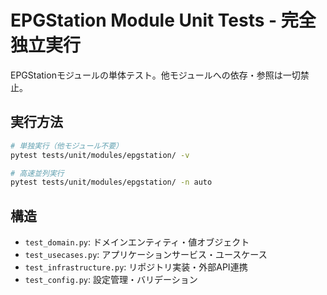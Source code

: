 # EPGStation Module Unit Tests - 完全独立実行

EPGStationモジュールの単体テスト。他モジュールへの依存・参照は一切禁止。

## 実行方法

```bash
# 単独実行（他モジュール不要）
pytest tests/unit/modules/epgstation/ -v

# 高速並列実行
pytest tests/unit/modules/epgstation/ -n auto
```

## 構造

- `test_domain.py`: ドメインエンティティ・値オブジェクト
- `test_usecases.py`: アプリケーションサービス・ユースケース
- `test_infrastructure.py`: リポジトリ実装・外部API連携
- `test_config.py`: 設定管理・バリデーション
